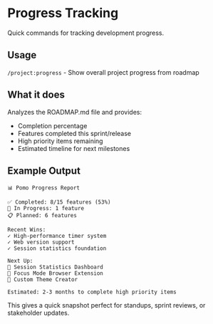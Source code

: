 # Progress Tracking

Quick commands for tracking development progress.

## Usage

`/project:progress` - Show overall project progress from roadmap

## What it does

Analyzes the ROADMAP.md file and provides:
- Completion percentage
- Features completed this sprint/release
- High priority items remaining
- Estimated timeline for next milestones

## Example Output

```
📊 Pomo Progress Report

✅ Completed: 8/15 features (53%)
🚧 In Progress: 1 feature  
📋 Planned: 6 features

Recent Wins:
✓ High-performance timer system
✓ Web version support
✓ Session statistics foundation

Next Up:
🎯 Session Statistics Dashboard
🌟 Focus Mode Browser Extension
🎨 Custom Theme Creator

Estimated: 2-3 months to complete high priority items
```

This gives a quick snapshot perfect for standups, sprint reviews, or stakeholder updates.